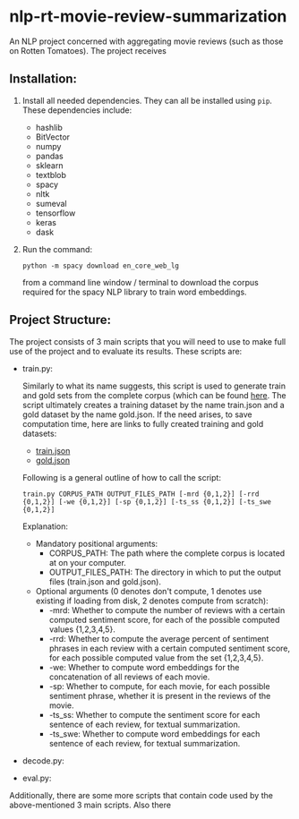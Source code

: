 # nlp-rt-movie-review-summarization
An NLP project concerned with aggregating movie reviews (such as those on Rotten Tomatoes). The project receives 

## Installation:
1. Install all needed dependencies. They can all be installed using `pip`. These dependencies include:
    * hashlib
    * BitVector
    * numpy
    * pandas
    * sklearn
    * textblob
    * spacy
    * nltk
    * sumeval
    * tensorflow
    * keras
    * dask
1. Run the command:

   `python -m spacy download en_core_web_lg `

   from a command line window / terminal to download the corpus required for the spacy NLP library to train word embeddings.

## Project Structure:
The project consists of 3 main scripts that you will need to use to make full use of the project and to evaluate its results. These scripts are:

* train.py:
  
  Similarly to what its name suggests, this script is used to generate train and gold sets from the complete corpus (which can be found [here](https://drive.google.com/open?id=1WSc8pYM0f3N_TMHiorClerI91xcm9CvQ).
  The script ultimately creates a training dataset by the name train.json and a gold dataset by the name gold.json. If the need arises, to save computation time, here are links to fully created training and gold datasets:
    * [train.json](https://drive.google.com/open?id=1J4c0YAyrJH2POhpUxk0b3bN8odsgB4W9)
    * [gold.json](https://drive.google.com/open?id=1UbcnIkXsR_aDjxI3CoRV67oecX1FYKnW)
    
    Following is a general outline of how to call the script:
  
  `train.py CORPUS_PATH OUTPUT_FILES_PATH [-mrd {0,1,2}] [-rrd {0,1,2}] [-we {0,1,2}] [-sp {0,1,2}]
                                          [-ts_ss {0,1,2}] [-ts_swe {0,1,2}]`
                                          
  Explanation:
    * Mandatory positional arguments:
      * CORPUS_PATH: The path where the complete corpus is located at on your computer.
      * OUTPUT_FILES_PATH: The directory in which to put the output files (train.json and gold.json).
    * Optional arguments (0 denotes don't compute, 1 denotes use existing if loading from disk, 2 denotes compute from scratch):
      * -mrd: Whether to compute the number of reviews with a certain computed sentiment score, for each of the possible computed values {1,2,3,4,5}.
      * -rrd: Whether to compute the average percent of sentiment phrases in each review with a certain computed sentiment score, for each possible computed value from the set {1,2,3,4,5}.
      * -we: Whether to compute word embeddings for the concatenation of all reviews of each movie.
      * -sp: Whether to compute, for each movie, for each possible sentiment phrase, whether it is present in the reviews of the movie.
      * -ts_ss: Whether to compute the sentiment score for each sentence of each review, for textual summarization.
      * -ts_swe: Whether to compute word embeddings for each sentence of each review, for textual summarization.
  
* decode.py:


* eval.py:

Additionally, there are some more scripts that contain code used by the above-mentioned 3 main scripts. Also there
